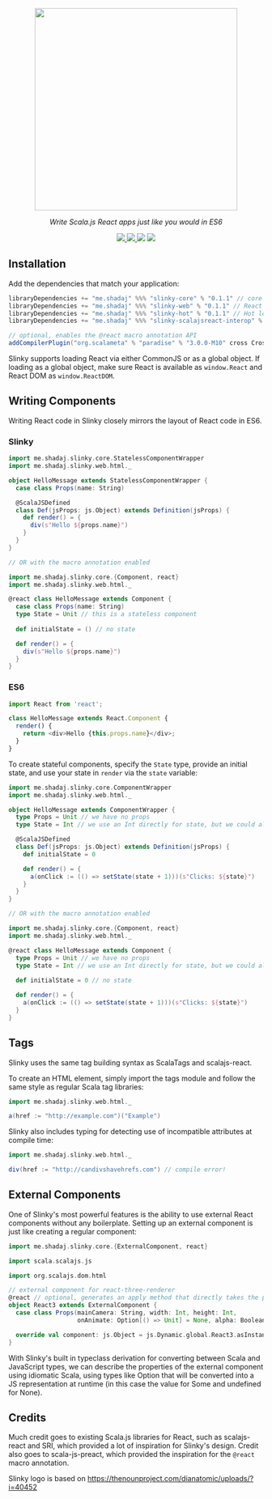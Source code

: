 <p align="center"><img width="400" src="https://github.com/shadaj/slinky/raw/master/logo.png"/></p>
<p align="center"><i>Write Scala.js React apps just like you would in ES6</i></p>
<p align="center">
  <a href="https://travis-ci.org/shadaj/slinky">
    <img src="https://travis-ci.org/shadaj/slinky.svg?branch=master"/>
  </a>
  <a href="https://www.scala-js.org">
    <img src="https://www.scala-js.org/assets/badges/scalajs-0.6.17.svg"/>
  </a>
  <img src="https://img.shields.io/maven-central/v/me.shadaj/slinky-core_sjs0.6_2.12.svg"/>
  <a href="https://gitter.im/shadaj/slinky?utm_source=badge&utm_medium=badge&utm_campaign=pr-badge">
    <img src="https://badges.gitter.im/shadaj/slinky.svg"/>
  </a>
</p>

## Installation
Add the dependencies that match your application:
```scala
libraryDependencies += "me.shadaj" %%% "slinky-core" % "0.1.1" // core React functionality, no React DOM
libraryDependencies += "me.shadaj" %%% "slinky-web" % "0.1.1" // React DOM, HTML and SVG tags
libraryDependencies += "me.shadaj" %%% "slinky-hot" % "0.1.1" // Hot loading with Webpack
libraryDependencies += "me.shadaj" %%% "slinky-scalajsreact-interop" % "0.1.1" // Interop with japgolly/scalajs-react

// optional, enables the @react macro annotation API
addCompilerPlugin("org.scalameta" % "paradise" % "3.0.0-M10" cross CrossVersion.full)
```

Slinky supports loading React via either CommonJS or as a global object. If loading as a global object, make sure React is available
as `window.React` and React DOM as `window.ReactDOM`.

## Writing Components
Writing React code in Slinky closely mirrors the layout of React code in ES6.

### Slinky
```scala
import me.shadaj.slinky.core.StatelessComponentWrapper
import me.shadaj.slinky.web.html._

object HelloMessage extends StatelessComponentWrapper {
  case class Props(name: String)

  @ScalaJSDefined
  class Def(jsProps: js.Object) extends Definition(jsProps) {
    def render() = {
      div(s"Hello ${props.name}")
    }
  }
}

// OR with the macro annotation enabled

import me.shadaj.slinky.core.{Component, react}
import me.shadaj.slinky.web.html._

@react class HelloMessage extends Component {
  case class Props(name: String)
  type State = Unit // this is a stateless component
  
  def initialState = () // no state

  def render() = {
    div(s"Hello ${props.name}")
  }
}
```

### ES6
```js
import React from 'react';

class HelloMessage extends React.Component {
  render() {
    return <div>Hello {this.props.name}</div>;
  }
}
```

To create stateful components, specify the `State` type, provide an initial state, and use your state in `render` via the `state` variable:
```scala
import me.shadaj.slinky.core.ComponentWrapper
import me.shadaj.slinky.web.html._

object HelloMessage extends ComponentWrapper {
  type Props = Unit // we have no props
  type State = Int // we use an Int directly for state, but we could also have used a case class

  @ScalaJSDefined
  class Def(jsProps: js.Object) extends Definition(jsProps) {
    def initialState = 0

    def render() = {
      a(onClick := (() => setState(state + 1)))(s"Clicks: ${state}")
    }
  }
}

// OR with the macro annotation enabled

import me.shadaj.slinky.core.{Component, react}
import me.shadaj.slinky.web.html._

@react class HelloMessage extends Component {
  type Props = Unit // we have no props
  type State = Int // we use an Int directly for state, but we could also have used a case class
  
  def initialState = 0 // no state

  def render() = {
    a(onClick := (() => setState(state + 1)))(s"Clicks: ${state}")
  }
}
```

## Tags
Slinky uses the same tag building syntax as ScalaTags and scalajs-react.

To create an HTML element, simply import the tags module and follow the same style as regular Scala tag libraries:
```scala
import me.shadaj.slinky.web.html._

a(href := "http://example.com")("Example")
```

Slinky also includes typing for detecting use of incompatible attributes at compile time:
```scala
import me.shadaj.slinky.web.html._

div(href := "http://candivshavehrefs.com") // compile error!
```

## External Components
One of Slinky's most powerful features is the ability to use external React components without any boilerplate. Setting
up an external component is just like creating a regular component:

```scala
import me.shadaj.slinky.core.{ExternalComponent, react}

import scala.scalajs.js

import org.scalajs.dom.html

// external component for react-three-renderer
@react // optional, generates an apply method that directly takes the props values
object React3 extends ExternalComponent {
  case class Props(mainCamera: String, width: Int, height: Int,
                   onAnimate: Option[() => Unit] = None, alpha: Boolean = false)

  override val component: js.Object = js.Dynamic.global.React3.asInstanceOf[js.Object]
}
```

With Slinky's built in typeclass derivation for converting between Scala and JavaScript types,
we can describe the properties of the external component using idiomatic Scala, using types like Option
that will be converted into a JS representation at runtime (in this case the value for Some and undefined for None).

## Credits
Much credit goes to existing Scala.js libraries for React, such as scalajs-react and SRI, which provided a lot of inspiration for Slinky's design. Credit also goes to scala-js-preact, which provided the inspiration for the `@react` macro annotation. 

Slinky logo is based on https://thenounproject.com/dianatomic/uploads/?i=40452
